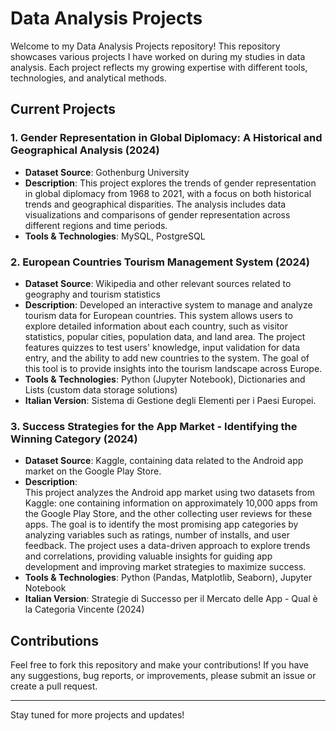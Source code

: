 # Data Analysis Projects

Welcome to my Data Analysis Projects repository! This repository showcases various projects I have worked on during my studies in data analysis. Each project reflects my growing expertise with different tools, technologies, and analytical methods.

## Current Projects

### 1. **Gender Representation in Global Diplomacy: A Historical and Geographical Analysis (2024)**
- **Dataset Source**: Gothenburg University  
- **Description**: This project explores the trends of gender representation in global diplomacy from 1968 to 2021, with a focus on both historical trends and geographical disparities. The analysis includes data visualizations and comparisons of gender representation across different regions and time periods.  
- **Tools & Technologies**: MySQL, PostgreSQL

### 2. **European Countries Tourism Management System (2024)**
- **Dataset Source**: Wikipedia and other relevant sources related to geography and tourism statistics  
- **Description**: Developed an interactive system to manage and analyze tourism data for European countries. This system allows users to explore detailed information about each country, such as visitor statistics, popular cities, population data, and land area. The project features quizzes to test users' knowledge, input validation for data entry, and the ability to add new countries to the system. The goal of this tool is to provide insights into the tourism landscape across Europe.  
- **Tools & Technologies**: Python (Jupyter Notebook), Dictionaries and Lists (custom data storage solutions)
- **Italian Version**: Sistema di Gestione degli Elementi per i Paesi Europei.

### 3. **Success Strategies for the App Market - Identifying the Winning Category (2024)**  
- **Dataset Source**: Kaggle, containing data related to the Android app market on the Google Play Store.  
- **Description**:  
This project analyzes the Android app market using two datasets from Kaggle: one containing information on approximately 10,000 apps from the Google Play Store, and the other collecting user reviews for these apps. The goal is to identify the most promising app categories by analyzing variables such as ratings, number of installs, and user feedback. The project uses a data-driven approach to explore trends and correlations, providing valuable insights for guiding app development and improving market strategies to maximize success.  
- **Tools & Technologies**: Python (Pandas, Matplotlib, Seaborn), Jupyter Notebook  
- **Italian Version**: Strategie di Successo per il Mercato delle App - Qual è la Categoria Vincente (2024)  


## Contributions

Feel free to fork this repository and make your contributions! If you have any suggestions, bug reports, or improvements, please submit an issue or create a pull request.


---

Stay tuned for more projects and updates!

